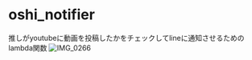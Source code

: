 # oshi_notifier
推しがyoutubeに動画を投稿したかをチェックしてlineに通知させるためのlambda関数
![IMG_0266](https://github.com/KomoriRyohei/oshi_notifier/assets/70592090/879d0ed3-c35c-40a6-a6a1-a21ad98632c6)
